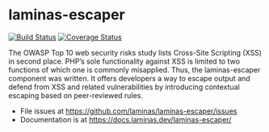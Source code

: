 # laminas-escaper

[![Build Status](https://travis-ci.org/laminas/laminas-escaper.svg?branch=master)](https://travis-ci.org/laminas/laminas-escaper)
[![Coverage Status](https://coveralls.io/repos/github/laminas/laminas-escaper/badge.svg?branch=master)](https://coveralls.io/github/laminas/laminas-escaper?branch=master)

The OWASP Top 10 web security risks study lists Cross-Site Scripting (XSS) in
second place. PHP’s sole functionality against XSS is limited to two functions
of which one is commonly misapplied. Thus, the laminas-escaper component was written.
It offers developers a way to escape output and defend from XSS and related
vulnerabilities by introducing contextual escaping based on peer-reviewed rules.

- File issues at https://github.com/laminas/laminas-escaper/issues
- Documentation is at https://docs.laminas.dev/laminas-escaper/
